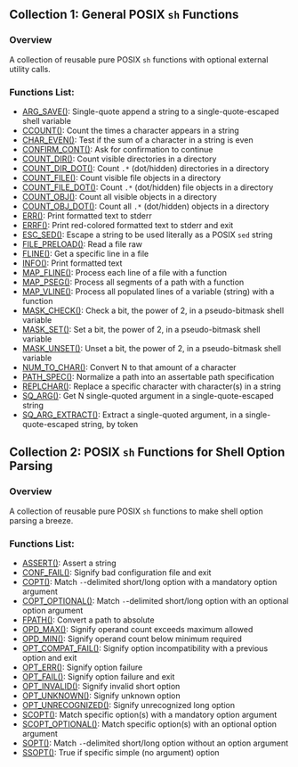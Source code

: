## Collection 1: General POSIX `sh` Functions

### Overview

A collection of reusable pure POSIX `sh` functions with optional external
utility calls.

### Functions List:

- [ARG_SAVE()](https://github.com/mscalindt/shell-glossary/blob/main/src/arg_save): Single-quote append a string to a single-quote-escaped shell variable
- [CCOUNT()](https://github.com/mscalindt/shell-glossary/blob/main/src/ccount): Count the times a character appears in a string
- [CHAR_EVEN()](https://github.com/mscalindt/shell-glossary/blob/main/src/char_even): Test if the sum of a character in a string is even
- [CONFIRM_CONT()](https://github.com/mscalindt/shell-glossary/blob/main/src/confirm_cont): Ask for confirmation to continue
- [COUNT_DIR()](https://github.com/mscalindt/shell-glossary/blob/main/src/count_dir): Count visible directories in a directory
- [COUNT_DIR_DOT()](https://github.com/mscalindt/shell-glossary/blob/main/src/count_dir_dot): Count `.*` (dot/hidden) directories in a directory
- [COUNT_FILE()](https://github.com/mscalindt/shell-glossary/blob/main/src/count_file): Count visible file objects in a directory
- [COUNT_FILE_DOT()](https://github.com/mscalindt/shell-glossary/blob/main/src/count_file_dot): Count `.*` (dot/hidden) file objects in a directory
- [COUNT_OBJ()](https://github.com/mscalindt/shell-glossary/blob/main/src/count_obj): Count all visible objects in a directory
- [COUNT_OBJ_DOT()](https://github.com/mscalindt/shell-glossary/blob/main/src/count_obj_dot): Count all `.*` (dot/hidden) objects in a directory
- [ERR()](https://github.com/mscalindt/shell-glossary/blob/main/src/err): Print formatted text to stderr
- [ERRF()](https://github.com/mscalindt/shell-glossary/blob/main/src/errF): Print red-colored formatted text to stderr and exit
- [ESC_SED()](https://github.com/mscalindt/shell-glossary/blob/main/src/esc_sed): Escape a string to be used literally as a POSIX `sed` string
- [FILE_PRELOAD()](https://github.com/mscalindt/shell-glossary/blob/main/src/file_preload): Read a file raw
- [FLINE()](https://github.com/mscalindt/shell-glossary/blob/main/src/fline): Get a specific line in a file
- [INFO()](https://github.com/mscalindt/shell-glossary/blob/main/src/info): Print formatted text
- [MAP_FLINE()](https://github.com/mscalindt/shell-glossary/blob/main/src/map_fline): Process each line of a file with a function
- [MAP_PSEG()](https://github.com/mscalindt/shell-glossary/blob/main/src/map_pseg): Process all segments of a path with a function
- [MAP_VLINE()](https://github.com/mscalindt/shell-glossary/blob/main/src/map_vline): Process all populated lines of a variable (string) with a function
- [MASK_CHECK()](https://github.com/mscalindt/shell-glossary/blob/main/src/mask_check): Check a bit, the power of 2, in a pseudo-bitmask shell variable
- [MASK_SET()](https://github.com/mscalindt/shell-glossary/blob/main/src/mask_set): Set a bit, the power of 2, in a pseudo-bitmask shell variable
- [MASK_UNSET()](https://github.com/mscalindt/shell-glossary/blob/main/src/mask_unset): Unset a bit, the power of 2, in a pseudo-bitmask shell variable
- [NUM_TO_CHAR()](https://github.com/mscalindt/shell-glossary/blob/main/src/num_to_char): Convert N to that amount of a character
- [PATH_SPEC()](https://github.com/mscalindt/shell-glossary/blob/main/src/path_spec): Normalize a path into an assertable path specification
- [REPLCHAR()](https://github.com/mscalindt/shell-glossary/blob/main/src/replchar): Replace a specific character with character(s) in a string
- [SQ_ARG()](https://github.com/mscalindt/shell-glossary/blob/main/src/sq_arg): Get N single-quoted argument in a single-quote-escaped string
- [SQ_ARG_EXTRACT()](https://github.com/mscalindt/shell-glossary/blob/main/src/sq_arg_extract): Extract a single-quoted argument, in a single-quote-escaped string, by token

## Collection 2: POSIX `sh` Functions for Shell Option Parsing

### Overview

A collection of reusable pure POSIX `sh` functions to make shell option parsing
a breeze.

### Functions List:

- [ASSERT()](https://github.com/mscalindt/shell-glossary/blob/main/src/assert): Assert a string
- [CONF_FAIL()](https://github.com/mscalindt/shell-glossary/blob/main/src/conf_fail): Signify bad configuration file and exit
- [COPT()](https://github.com/mscalindt/shell-glossary/blob/main/src/copt): Match `-`-delimited short/long option with a mandatory option argument
- [COPT_OPTIONAL()](https://github.com/mscalindt/shell-glossary/blob/main/src/copt_optional): Match `-`-delimited short/long option with an optional option argument
- [FPATH()](https://github.com/mscalindt/shell-glossary/blob/main/src/fpath): Convert a path to absolute
- [OPD_MAX()](https://github.com/mscalindt/shell-glossary/blob/main/src/opd_max): Signify operand count exceeds maximum allowed
- [OPD_MIN()](https://github.com/mscalindt/shell-glossary/blob/main/src/opd_min): Signify operand count below minimum required
- [OPT_COMPAT_FAIL()](https://github.com/mscalindt/shell-glossary/blob/main/src/opt_compat_fail): Signify option incompatibility with a previous option and exit
- [OPT_ERR()](https://github.com/mscalindt/shell-glossary/blob/main/src/opt_err): Signify option failure
- [OPT_FAIL()](https://github.com/mscalindt/shell-glossary/blob/main/src/opt_fail): Signify option failure and exit
- [OPT_INVALID()](https://github.com/mscalindt/shell-glossary/blob/main/src/opt_invalid): Signify invalid short option
- [OPT_UNKNOWN()](https://github.com/mscalindt/shell-glossary/blob/main/src/opt_unknown): Signify unknown option
- [OPT_UNRECOGNIZED()](https://github.com/mscalindt/shell-glossary/blob/main/src/opt_unrecognized): Signify unrecognized long option
- [SCOPT()](https://github.com/mscalindt/shell-glossary/blob/main/src/scopt): Match specific option(s) with a mandatory option argument
- [SCOPT_OPTIONAL()](https://github.com/mscalindt/shell-glossary/blob/main/src/scopt_optional): Match specific option(s) with an optional option argument
- [SOPT()](https://github.com/mscalindt/shell-glossary/blob/main/src/sopt): Match `-`-delimited short/long option without an option argument
- [SSOPT()](https://github.com/mscalindt/shell-glossary/blob/main/src/ssopt): True if specific simple (no argument) option
